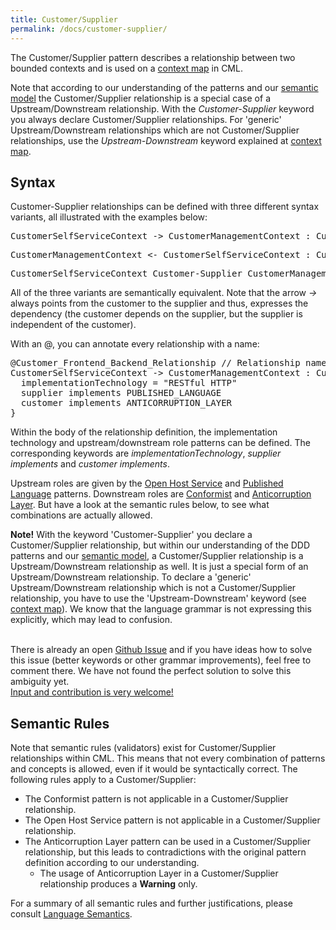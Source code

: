 ```yaml
---
title: Customer/Supplier
permalink: /docs/customer-supplier/
---
```


The Customer/Supplier pattern describes a relationship between two bounded contexts and is used on a [context map](/docs/context-map/) in CML.

Note that according to our understanding of the patterns and our [semantic model](/docs/language-model/) the Customer/Supplier relationship is a special case of a Upstream/Downstream relationship.
With the _Customer-Supplier_ keyword you always declare Customer/Supplier relationships. For 'generic' Upstream/Downstream relationships which are not Customer/Supplier relationships, use the _Upstream-Downstream_ keyword explained at [context map](/docs/context-map/).

## Syntax
Customer-Supplier relationships can be defined with three different syntax variants, all illustrated with the examples below:

<div class="highlight"><pre><span></span>CustomerSelfServiceContext -&gt; CustomerManagementContext : <span class="k">Customer-Supplier</span>
</pre></div>

<div class="highlight"><pre><span></span>CustomerManagementContext &lt;- CustomerSelfServiceContext : <span class="k">Customer-Supplier</span>
</pre></div>

<div class="highlight"><pre><span></span>CustomerSelfServiceContext <span class="k">Customer-Supplier</span> CustomerManagementContext
</pre></div>

All of the three variants are semantically equivalent. Note that the arrow _-&gt;_ always points from the customer to the supplier and thus, expresses the dependency (the customer depends on the supplier, but the supplier is independent of the customer).

With an @, you can annotate every relationship with a name:

<div class="highlight"><pre><span></span>@Customer_Frontend_Backend_Relationship <span class="c">// Relationship name is optional</span>
CustomerSelfServiceContext -&gt; CustomerManagementContext : <span class="k">Customer-Supplier</span> {
  <span class="k">implementationTechnology</span> = <span class="s">&quot;RESTful HTTP&quot;</span>
  <span class="k">supplier</span> <span class="k">implements</span> <span class="k">PUBLISHED_LANGUAGE</span>
  <span class="k">customer</span> <span class="k">implements</span> <span class="k">ANTICORRUPTION_LAYER</span>
}
</pre></div>

Within the body of the relationship definition, the implementation technology and upstream/downstream role patterns can be defined. The corresponding keywords are _implementationTechnology_, _supplier implements_ and _customer implements_.

Upstream roles are given by the [Open Host Service](/docs/open-host-service/) and [Published Language](/docs/published-language/) patterns. Downstream roles are [Conformist](/docs/conformist/) and [Anticorruption Layer](/docs/anticorruption-layer/). But have a look at the semantic rules below, to see what combinations are actually allowed.

<div class="alert alert-warning">
  <strong>Note!</strong> With the keyword 'Customer-Supplier' you declare a Customer/Supplier relationship, but within our understanding of the
  DDD patterns and our <a href="/docs/language-model/" class="alert-link">semantic model</a>, a Customer/Supplier relationship is a Upstream/Downstream
  relationship as well. It is just a special form of an Upstream/Downstream relationship. To declare a 'generic' Upstream/Downstream relationship
  which is not a Customer/Supplier relationship, you have to use the 'Upstream-Downstream' keyword (see <a href="/docs/context-map/" class="alert-link">context map</a>).
  We know that the language grammar is not expressing this explicitly, which may lead to confusion. 

  <br>There is already an open <a href="https://github.com/ContextMapper/context-mapper-dsl/issues/35" target="_blank" class="alert-link">Github Issue</a> 
  and if you have ideas how to solve this issue (better keywords or other grammar improvements), feel free to comment there. We have not found the perfect solution to solve this ambiguity yet. 
  <br><a href="https://github.com/ContextMapper/context-mapper-dsl/issues/35" target="_blank" class="alert-link">Input and contribution is very welcome!</a>
</div>

## Semantic Rules
Note that semantic rules (validators) exist for Customer/Supplier relationships within CML. This means that not every combination of patterns and concepts is allowed, even if it would be syntactically correct.
The following rules apply to a Customer/Supplier:

* The Conformist pattern is not applicable in a Customer/Supplier relationship.
* The Open Host Service pattern is not applicable in a Customer/Supplier relationship.
* The Anticorruption Layer pattern can be used in a Customer/Supplier relationship, but this leads to contradictions with the original pattern definition according to our understanding.
  * The usage of Anticorruption Layer in a Customer/Supplier relationship produces a **Warning** only.
 
For a summary of all semantic rules and further justifications, please consult [Language Semantics](/docs/language-model/).
